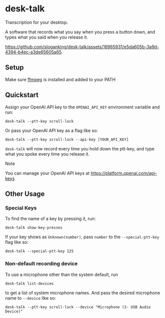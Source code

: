 # desk-talk
 
Transcription for your desktop.

A software that records what you say when you press a button down, and types what you said when you release it.


https://github.com/sloganking/desk-talk/assets/16965931/e5da605b-3a9d-4394-b4ec-a3de65605a65

## Setup

Make sure [ffmpeg](https://www.ffmpeg.org/) is installed and added to your PATH

## Quickstart

Assign your OpenAI API key to the `OPENAI_API_KEY` environment variable and run:

```
desk-talk --ptt-key scroll-lock
```

Or pass your OpenAI API key as a flag like so:

```
desk-talk --ptt-key scroll-lock --api-key [YOUR_API_KEY]
```

`desk-talk` will now record every time you hold down the ptt-key, and type what you spoke every time you release it.

> [!NOTE]
> 
> You can manage your OpenAI API keys at https://platform.openai.com/api-keys
## Other Usage

### Special Keys

To find the name of a key by pressing it, run:

```
desk-talk show-key-presses
```

If your key shows as `Unknown(number)`, pass `number` to the `--special-ptt-key` flag like so:

```
desk-talk --special-ptt-key 125
```

### Non-default recording device

To use a microphone other than the system default, run 


```
desk-talk list-devices    
```

to get a list of system microphone names. And pass the desired microphone name to ``--device`` like so:


```
desk-talk --ptt-key scroll-lock --device "Microphone (3- USB Audio Device)"
```



